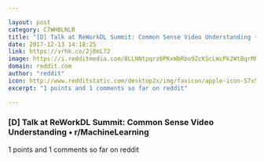 ```yaml
---

layout: post
category: C7WHBLNLR
title: "[D] Talk at ReWorkDL Summit: Common Sense Video Understanding • r/MachineLearning"
date: 2017-12-13 14:18:25
link: https://vrhk.co/2j0mL72
image: https://i.redditmedia.com/BLLNNtpqrz0PKxWbRbo9ZcKScLWcPk2WtBqrMPeNCH4.jpg?w=320&s=5eb5c1739b7b10a0cb1224903abbfea3
domain: reddit.com
author: "reddit"
icon: http://www.redditstatic.com/desktop2x/img/favicon/apple-icon-57x57.png
excerpt: "1 points and 1 comments so far on reddit"

---
```


### [D] Talk at ReWorkDL Summit: Common Sense Video Understanding • r/MachineLearning

1 points and 1 comments so far on reddit